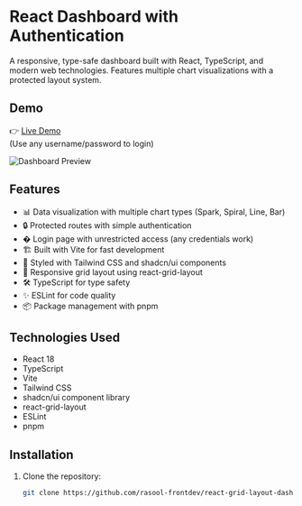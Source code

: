 # React Dashboard with Authentication

A responsive, type-safe dashboard built with React, TypeScript, and modern web technologies. Features multiple chart visualizations with a protected layout system.

## Demo

👉 [Live Demo](https://react-grid-layout-dashboard.vercel.app/)  
(Use any username/password to login)

![Dashboard Preview](/screenshot.png)

## Features

- 📊 Data visualization with multiple chart types (Spark, Spiral, Line, Bar)
- 🔒 Protected routes with simple authentication
- � Login page with unrestricted access (any credentials work)
- 🏗️ Built with Vite for fast development
- 🎨 Styled with Tailwind CSS and shadcn/ui components
- 📱 Responsive grid layout using react-grid-layout
- 🛠️ TypeScript for type safety
- ✨ ESLint for code quality
- 📦 Package management with pnpm

## Technologies Used

- React 18
- TypeScript
- Vite
- Tailwind CSS
- shadcn/ui component library
- react-grid-layout
- ESLint
- pnpm

## Installation

1. Clone the repository:
   ```bash
   git clone https://github.com/rasool-frontdev/react-grid-layout-dashboard